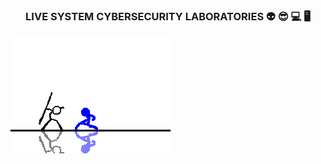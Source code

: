 ### <p align="center"> LIVE SYSTEM CYBERSECURITY LABORATORIES 👽 😎 💻 🖥️  </p>
![image](https://github.com/livesystemlab/livesystemlab/blob/main/T2Xz.gif)  



